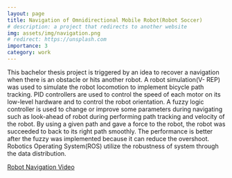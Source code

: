 ```yaml
---
layout: page
title: Navigation of Omnidirectional Mobile Robot(Robot Soccer)
# description: a project that redirects to another website
img: assets/img/navigation.png
# redirect: https://unsplash.com
importance: 3
category: work
---
```


This bachelor thesis project is triggered by an idea to recover a navigation when there is an obstacle or hits another robot. A robot simulation(V-
REP) was used to simulate the robot locomotion to implement bicycle path tracking. PID controllers are used to
control the speed of each motor on its low-level hardware and to control the robot orientation. A fuzzy logic controller
is used to change or improve some parameters during navigating such as look-ahead of robot during performing path
tracking and velocity of the robot. By using a given path and gave a force to the robot, the robot was succeeded to
back to its right path smoothly. The performance is better after the fuzzy was implemented because it can reduce
the overshoot. Robotics Operating System(ROS) utilize the robustness of system through the data distribution.

[Robot Navigation Video](https://www.youtube.com/watch?v=8nfgbyg1_oo)


